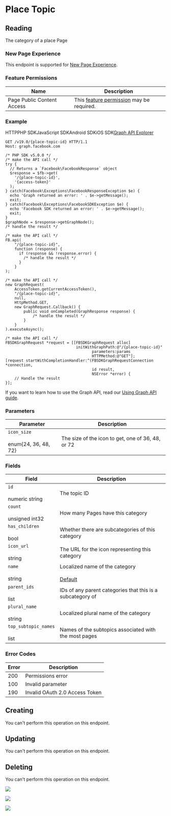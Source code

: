 Place Topic
===========

Reading
-------

The category of a place Page

### New Page Experience

This endpoint is supported for [New Page Experience](https://developers.facebook.com/docs/pages/new-pages-experience/).

### Feature Permissions

| Name | Description |
| --- | --- |
| Page Public Content Access | This [feature permission](https://developers.facebook.com/docs/apps/review/feature/) may be required. |

### Example

HTTPPHP SDKJavaScript SDKAndroid SDKiOS SDK[Graph API Explorer](https://developers.facebook.com/tools/explorer/?method=GET&path=%7Bplace-topic-id%7D&version=v19.0)

    GET /v19.0/{place-topic-id} HTTP/1.1
    Host: graph.facebook.com

    /* PHP SDK v5.0.0 */
    /* make the API call */
    try {
      // Returns a `Facebook\FacebookResponse` object
      $response = $fb->get(
        '/{place-topic-id}',
        '{access-token}'
      );
    } catch(Facebook\Exceptions\FacebookResponseException $e) {
      echo 'Graph returned an error: ' . $e->getMessage();
      exit;
    } catch(Facebook\Exceptions\FacebookSDKException $e) {
      echo 'Facebook SDK returned an error: ' . $e->getMessage();
      exit;
    }
    $graphNode = $response->getGraphNode();
    /* handle the result */

    /* make the API call */
    FB.api(
        "/{place-topic-id}",
        function (response) {
          if (response && !response.error) {
            /* handle the result */
          }
        }
    );

    /* make the API call */
    new GraphRequest(
        AccessToken.getCurrentAccessToken(),
        "/{place-topic-id}",
        null,
        HttpMethod.GET,
        new GraphRequest.Callback() {
            public void onCompleted(GraphResponse response) {
                /* handle the result */
            }
        }
    ).executeAsync();

    /* make the API call */
    FBSDKGraphRequest *request = [[FBSDKGraphRequest alloc]
                                   initWithGraphPath:@"/{place-topic-id}"
                                          parameters:params
                                          HTTPMethod:@"GET"];
    [request startWithCompletionHandler:^(FBSDKGraphRequestConnection *connection,
                                          id result,
                                          NSError *error) {
        // Handle the result
    }];

If you want to learn how to use the Graph API, read our [Using Graph API guide](https://developers.facebook.com/docs/graph-api/using-graph-api/).

### Parameters

| Parameter | Description |
| --- | --- |
| `icon_size`<br><br>enum{24, 36, 48, 72} | The size of the icon to get, one of 36, 48, or 72 |

### Fields

| Field | Description |
| --- | --- |
| `id`<br><br>numeric string | The topic ID |
| `count`<br><br>unsigned int32 | How many Pages have this category |
| `has_children`<br><br>bool | Whether there are subcategories of this category |
| `icon_url`<br><br>string | The URL for the icon representing this category |
| `name`<br><br>string | Localized name of the category<br><br>[Default](https://developers.facebook.com/docs/graph-api/using-graph-api/#fields) |
| `parent_ids`<br><br>list<id> | IDs of any parent categories that this is a subcategory of |
| `plural_name`<br><br>string | Localized plural name of the category |
| `top_subtopic_names`<br><br>list<string> | Names of the subtopics associated with the most pages |

### Error Codes

| Error | Description |
| --- | --- |
| 200 | Permissions error |
| 100 | Invalid parameter |
| 190 | Invalid OAuth 2.0 Access Token |

Creating
--------

You can't perform this operation on this endpoint.

Updating
--------

You can't perform this operation on this endpoint.

Deleting
--------

You can't perform this operation on this endpoint.

![](https://www.facebook.com/tr?id=675141479195042&ev=PageView&noscript=1)

![](https://www.facebook.com/tr?id=574561515946252&ev=PageView&noscript=1)

![](https://www.facebook.com/tr?id=1754628768090156&ev=PageView&noscript=1)